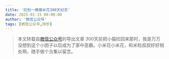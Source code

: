 ```yaml
---
title: '捡到一桶爆米花300天纪念'
date: 2025-01-15 00:00:00
author: '微信公众号'
tags: [微信公众号,同步]
---
```


> 本文转载自[微信公众号](https://mp.weixin.qq.com/)的导出文章
300天前把小猫捡回来那时，我是万万没想到这个小团子以后成为了家中恶霸。小米花小米花，和米粒叔叔好好相处啊。随手做个合集以留念。
